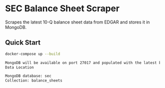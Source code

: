 # SEC Balance Sheet Scraper

Scrapes the latest 10-Q balance sheet data from EDGAR and stores it in MongoDB.

## Quick Start

```bash
docker-compose up --build

MongoDB will be available on port 27017 and populated with the latest balance sheet data for AAPL, MSFT, and GOOG.
Data Location

MongoDB database: sec
Collection: balance_sheets